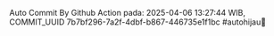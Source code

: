 Auto Commit By Github Action pada: 2025-04-06 13:27:44 WIB, COMMIT_UUID 7b7bf296-7a2f-4dbf-b867-446735e1f1bc #autohijau🗿
